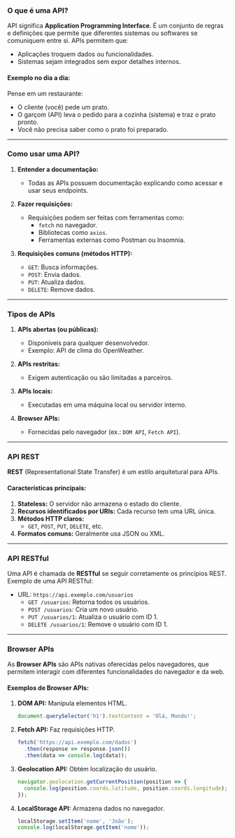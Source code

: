 ### **O que é uma API?**
API significa **Application Programming Interface**. É um conjunto de regras e definições que permite que diferentes sistemas ou softwares se comuniquem entre si. APIs permitem que:
- Aplicações troquem dados ou funcionalidades.
- Sistemas sejam integrados sem expor detalhes internos.

#### **Exemplo no dia a dia:**
Pense em um restaurante:
- O cliente (você) pede um prato.
- O garçom (API) leva o pedido para a cozinha (sistema) e traz o prato pronto.
- Você não precisa saber como o prato foi preparado.

---

### **Como usar uma API?**
1. **Entender a documentação:**
   - Todas as APIs possuem documentação explicando como acessar e usar seus endpoints.

2. **Fazer requisições:**
   - Requisições podem ser feitas com ferramentas como:
     - `fetch` no navegador.
     - Bibliotecas como `axios`.
     - Ferramentas externas como Postman ou Insomnia.

3. **Requisições comuns (métodos HTTP):**
   - `GET`: Busca informações.
   - `POST`: Envia dados.
   - `PUT`: Atualiza dados.
   - `DELETE`: Remove dados.

---

### **Tipos de APIs**
1. **APIs abertas (ou públicas):**
   - Disponíveis para qualquer desenvolvedor.
   - Exemplo: API de clima do OpenWeather.

2. **APIs restritas:**
   - Exigem autenticação ou são limitadas a parceiros.

3. **APIs locais:**
   - Executadas em uma máquina local ou servidor interno.

4. **Browser APIs:**
   - Fornecidas pelo navegador (ex.: `DOM API`, `Fetch API`).

---

### **API REST**
**REST** (Representational State Transfer) é um estilo arquitetural para APIs.

#### **Características principais:**
1. **Stateless:** O servidor não armazena o estado do cliente.
2. **Recursos identificados por URIs:** Cada recurso tem uma URL única.
3. **Métodos HTTP claros:**
   - `GET`, `POST`, `PUT`, `DELETE`, etc.
4. **Formatos comuns:** Geralmente usa JSON ou XML.

---

### **API RESTful**
Uma API é chamada de **RESTful** se seguir corretamente os princípios REST. Exemplo de uma API RESTful:
- URL: `https://api.exemplo.com/usuarios`
  - `GET /usuarios`: Retorna todos os usuários.
  - `POST /usuarios`: Cria um novo usuário.
  - `PUT /usuarios/1`: Atualiza o usuário com ID 1.
  - `DELETE /usuarios/1`: Remove o usuário com ID 1.

---

### **Browser APIs**
As **Browser APIs** são APIs nativas oferecidas pelos navegadores, que permitem interagir com diferentes funcionalidades do navegador e da web.

#### **Exemplos de Browser APIs:**
1. **DOM API:** Manipula elementos HTML.
   ```javascript
   document.querySelector('h1').textContent = 'Olá, Mundo!';
   ```

2. **Fetch API:** Faz requisições HTTP.
   ```javascript
   fetch('https://api.exemplo.com/dados')
     .then(response => response.json())
     .then(data => console.log(data));
   ```

3. **Geolocation API:** Obtém localização do usuário.
   ```javascript
   navigator.geolocation.getCurrentPosition(position => {
     console.log(position.coords.latitude, position.coords.longitude);
   });
   ```

4. **LocalStorage API:** Armazena dados no navegador.
   ```javascript
   localStorage.setItem('nome', 'João');
   console.log(localStorage.getItem('nome'));
   ```

